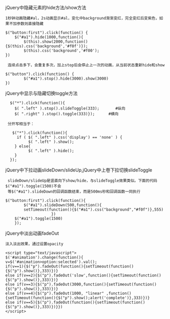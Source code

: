 
jQuery中隐藏元素的hide方法/show方法
	
	1秒钟动画隐藏#al，2s动画显示#al，变化中background渐渐变红，完全变红后变紫色，如果不加参数则直接隐藏
	
	$("button:first").click(function() {
 		$("#a1").hide(1000,function(){
			$(this).show(2000,function(){$(this).css('background','#f0f')});
			$(this).css('background','#f00');
	})

	 连续点击多下，会重复多次，加上stop后会停止上一次的动画，从当前状态重新hide和show
	
	$("button").click(function() {
        	$("#a1").stop().hide(3000).show(3000)
   	})
	
jQuery中显示与隐藏切换toggle方法

	  $("*").click(function(){ 
		$( ".left" ).stop().slideToggle(333);    	#纵向
		$( ".right" ).stop().toggle(333)});		 #横向
	
	 分开写相当于：
	
	   $("*").click(function(){
		 if ( $( ".left" ).css('display') == 'none' ) {
			  $( ".left" ).show(); 
		} else{
			  $( ".left" ).hide();
		}
	  });

jQuery中下拉动画slideDown/slideUp,jQuery中上卷下拉切换slideToggle


	 slideDown/slideUp是竖直向下show/hide，与slideToggle效果类似。下面的代码$("#a1").toggle(1500)不会
	 等$("#a1").slideDown的回调函数结束，而是500ms秒和回调函数一同执行
	
	$("button:first").click(function(){
        	$("#a1").slideDown(500,function(){
			setTimeout(function(){$("#a1").css("background","#f0f")},555)
						})
		$("#a1").toggle(1500)			
        });
	
	
jQuery中淡出动画fadeOut
	
	淡入淡出效果，通过设置opacity
	
    <script type="text/javascript">
	$('#animation').change(function(){
	v=$('#animation>option:selected').val();
	if(v==1){$("p").fadeOut(function(){setTimeout(function(){$("p").show()},333)})}
	else if(v==2){$("p").fadeOut('slow',function(){setTimeout(function(){$("p").show()},333)})}
	else if(v==3){$("p").fadeOut(3000,function(){setTimeout(function(){$("p").show()},333)})}
	else if(v==4){$("p").fadeOut(1000, "linear" ,function(){setTimeout(function(){$("p").show();alert('complete')},333)})}
	else if(v==5){$("p").fadeOut(function(){setTimeout(function(){$("p").show()},333)})}})
    </script>

